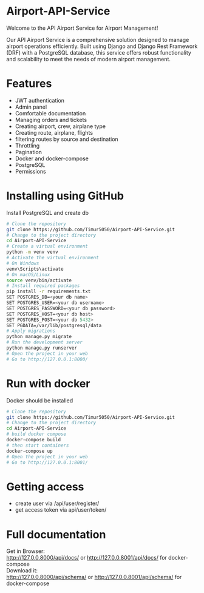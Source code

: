 ﻿# Airport-API-Service

Welcome to the API Airport Service for Airport Management!

Our API Airport Service is a comprehensive solution designed to manage airport operations efficiently. Built using Django and Django Rest Framework (DRF) with a PostgreSQL database, this service offers robust functionality and scalability to meet the needs of modern airport management.

# Features
- JWT authentication
- Admin panel
- Comfortable documentation
- Managing orders and tickets
- Creating airport, crew, airplane type
- Creating route, airplane, flights
- filtering routes by source and destination
- Throttling
- Pagination
- Docker and docker-compose
- PostgreSQL
- Permissions

# Installing using GitHub
Install PostgreSQL and create db
```sh
# Clone the repository
git clone https://github.com/Timur5050/Airport-API-Service.git
# Change to the project directory
cd Airport-API-Service
# Create a virtual environment
python -m venv venv
# Activate the virtual environment
# On Windows
venv\Scripts\activate
# On macOS/Linux
source venv/bin/activate
# Install required packages
pip install -r requirements.txt
SET POSTGRES_DB=<your db name>
SET POSTGRES_USER=<your db username>
SET POSTGRES_PASSWORD=<your db password>
SET POSTGRES_HOST=<your db host>
SET POSTGRES_POST=<your db 5432>
SET PGDATA=/var/lib/postgresql/data
# Apply migrations
python manage.py migrate
# Run the development server
python manage.py runserver
# Open the project in your web
# Go to http://127.0.0.1:8000/
```

# Run with docker
Docker should be installed
```sh
# Clone the repository
git clone https://github.com/Timur5050/Airport-API-Service.git
# Change to the project directory
cd Airport-API-Service
# build docker compose
docker-compose build
# then start containers
docker-compose up
# Open the project in your web
# Go to http://127.0.0.1:8001/
```

# Getting access
- create user via /api/user/register/
- get access token via api/user/token/

# Full documentation
Get in Browser:
<br>
http://127.0.0.8000/api/docs/ or http://127.0.0.8001/api/docs/ for docker-compose
<br>
Download it:
<br>
http://127.0.0.8000/api/schema/ or http://127.0.0.8001/api/schema/ for docker-compose


